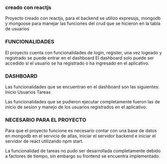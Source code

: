 ### creado con reactjs
Proyecto creado con reactjs, para el backend se utilizo expressjs, mongodb y mongoose para manejar las funciones del crud que se hicieron en
la tabla de usuarios

### FUNCIONALIDADES 
El proyecto cuenta con funcionalidades de login, register, una vez logeado y registrado se puede entrar en el dashboard
El dashboard solo puede ser accedido si el usuario se ha registrado o ha ingresado en el aplicativo.

### DASHBOARD
Las funcionalidades que se encuentran en el dashboard son las siguientes:
Inicio
Usuarios
Tareas

Las funcionalidades que se pudieron ejecutar completamente fueron las de inicio de sesion y manejo de los usuarios registrados en el aplicativo.

### NECESARIO PARA EL PROYECTO
Para que el proyecto funcione es necesario contar con una base de datos en mongodb en el servicio de atlas, iniciar el servidor backend e iniciar el servidor de react utilizando npm start.

La funcionalidad de tareas no pudo ser desarrollada completamente debido a factores de tiempo, sin embargo su frontend se encuentra implementado.
